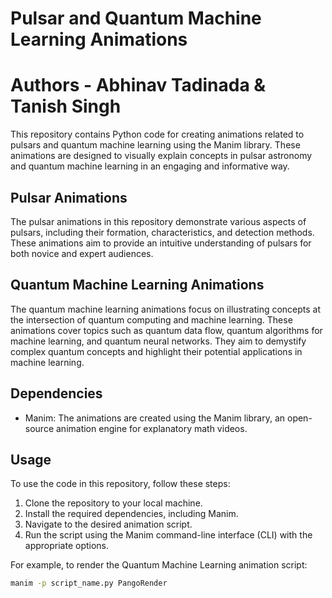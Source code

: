 # Pulsar and Quantum Machine Learning Animations
# Authors - Abhinav Tadinada & Tanish Singh

This repository contains Python code for creating animations related to pulsars and quantum machine learning using the Manim library. These animations are designed to visually explain concepts in pulsar astronomy and quantum machine learning in an engaging and informative way.

## Pulsar Animations

The pulsar animations in this repository demonstrate various aspects of pulsars, including their formation, characteristics, and detection methods. These animations aim to provide an intuitive understanding of pulsars for both novice and expert audiences.

## Quantum Machine Learning Animations

The quantum machine learning animations focus on illustrating concepts at the intersection of quantum computing and machine learning. These animations cover topics such as quantum data flow, quantum algorithms for machine learning, and quantum neural networks. They aim to demystify complex quantum concepts and highlight their potential applications in machine learning.

## Dependencies

- Manim: The animations are created using the Manim library, an open-source animation engine for explanatory math videos.

## Usage

To use the code in this repository, follow these steps:

1. Clone the repository to your local machine.
2. Install the required dependencies, including Manim.
3. Navigate to the desired animation script.
4. Run the script using the Manim command-line interface (CLI) with the appropriate options.

For example, to render the Quantum Machine Learning animation script:

```bash
manim -p script_name.py PangoRender
